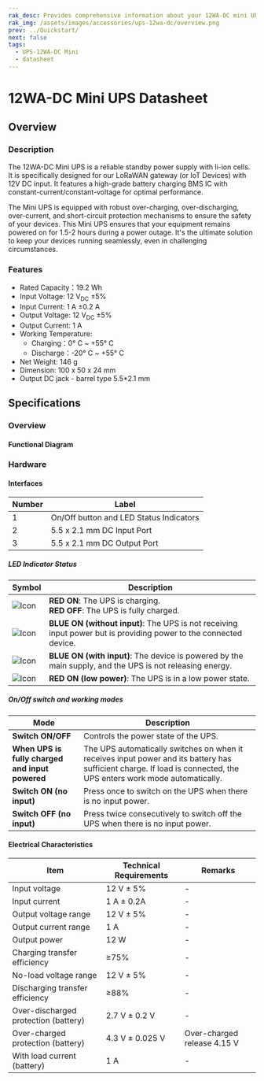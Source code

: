 ```yaml
---
rak_desc: Provides comprehensive information about your 12WA-DC mini UPS to help you use it. This information includes technical specifications and characteristics.
rak_img: /assets/images/accessories/ups-12wa-dc/overview.png
prev: ../Quickstart/
next: false
tags:
  - UPS-12WA-DC Mini
  - datasheet
---
```


# 12WA-DC Mini UPS Datasheet

## Overview

### Description

The 12WA-DC Mini UPS is a reliable standby power supply with li-ion cells. It is specifically designed for our LoRaWAN gateway (or IoT Devices) with 12V DC input. It features a high-grade battery charging BMS IC with constant-current/constant-voltage for optimal performance.

The Mini UPS is equipped with robust over-charging, over-discharging, over-current, and short-circuit protection mechanisms to ensure the safety of your devices.
This Mini UPS ensures that your equipment remains powered on for 1.5-2 hours during a power outage. It's the ultimate solution to keep your devices running seamlessly, even in challenging circumstances.

### Features

- Rated Capacity：19.2&nbsp;Wh
- Input Voltage: 12&nbsp;V<sub>DC</sub> ±5%
- Input Current: 1&nbsp;A ±0.2 A
- Output Voltage: 12&nbsp;V<sub>DC</sub> ±5%
- Output Current: 1&nbsp;A
- Working Temperature:
  - Charging：0°&nbsp;C ~ +55°&nbsp;C
  - Discharge：-20°&nbsp;C ~ +55°&nbsp;C
- Net Weight: 146&nbsp;g
- Dimension: 100 x 50 x 24&nbsp;mm
- Output DC jack - barrel type 5.5\*2.1&nbsp;mm

## Specifications

### Overview

<rk-img
  src="/assets/images/accessories/ups-12wa-dc/overview.png"
  width="55%"
  caption="UPS 12WA-DC Mini overview"
/>

#### Functional Diagram

<rk-img
  src="/assets/images/accessories/ups-12wa-dc/3.function-diagram.png"
  width="70%"
  caption="UPS 12WA-DC Mini function diagram"
/>

### Hardware

#### Interfaces

<rk-img
  src="/assets/images/accessories/ups-12wa-dc/diagram.png"
  width="75%"
  caption="UPS 12WA-DC Mini interfaces"
/>

| Number | Label                                   |
| ------ | --------------------------------------- |
| 1      | On/Off button and LED Status Indicators |
| 2      | 5.5 x 2.1&nbsp;mm DC Input Port         |
| 3      | 5.5 x 2.1&nbsp;mm DC Output Port        |

##### LED Indicator Status

| Symbol                                                                 | Description                                                                                                       |
| ---------------------------------------------------------------------- | ----------------------------------------------------------------------------------------------------------------- |
| ![Icon](/assets/images/accessories/ups-12wa-dc/lightning.png)     | **RED ON**: The UPS is charging.<br>**RED OFF**: The UPS is fully charged.                                        |
| ![Icon](/assets/images/accessories/ups-12wa-dc/full_battery.png)  | **BLUE ON (without input)**: The UPS is not receiving input power but is providing power to the connected device. |
| ![Icon](/assets/images/accessories/ups-12wa-dc/socket.png)        | **BLUE ON (with input)**: The device is powered by the main supply, and the UPS is not releasing energy.          |
| ![Icon](/assets/images/accessories/ups-12wa-dc/empty_battery.png) | **RED ON (low power)**: The UPS is in a low power state.                                                          |

##### On/Off switch and working modes

| Mode                                            | Description                                                                                                                                                         |
| ----------------------------------------------- | ------------------------------------------------------------------------------------------------------------------------------------------------------------------- |
| **Switch ON/OFF**                               | Controls the power state of the UPS.                                                                                                                                |
| **When UPS is fully charged and input powered** | The UPS automatically switches on when it receives input power and its battery has sufficient charge. If load is connected, the UPS enters work mode automatically. |
| **Switch ON (no input)**                        | Press once to switch on the UPS when there is no input power.                                                                                                       |
| **Switch OFF (no input)**                       | Press twice consecutively to switch off the UPS when there is no input power.                                                                                       |

#### Electrical Characteristics

| Item                                 | Technical Requirements | Remarks                          |
| ------------------------------------ | ---------------------- | -------------------------------- |
| Input voltage                        | 12&nbsp;V ± 5%         | -                                |
| Input current                        | 1&nbsp;A ± 0.2A        | -                                |
| Output voltage range                 | 12&nbsp;V ± 5%         | -                                |
| Output current range                 | 1&nbsp;A               | -                                |
| Output power                         | 12&nbsp;W              | -                                |
| Charging transfer efficiency         | ≥75%                   | -                                |
| No-load voltage range                | 12&nbsp;V ± 5%         | -                                |
| Discharging transfer efficiency      | ≥88%                   | -                                |
| Over-discharged protection (battery) | 2.7&nbsp;V ± 0.2 V     | -                                |
| Over-charged protection (battery)    | 4.3&nbsp;V ± 0.025 V   | Over-charged release 4.15&nbsp;V |
| With load current (battery)          | 1&nbsp;A               | -                                |

